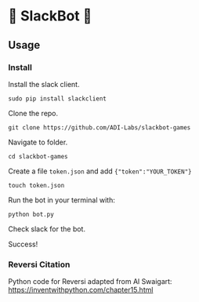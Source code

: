 :game_die: SlackBot :game_die:
====================

## Usage
### Install 
Install the slack client. 

	sudo pip install slackclient

Clone the repo.

	git clone https://github.com/ADI-Labs/slackbot-games

Navigate to folder.

	cd slackbot-games

Create a file `token.json` and add `{"token":"YOUR_TOKEN"}`

	touch token.json 

Run the bot in your terminal with:
	
	python bot.py
	
Check slack for the bot.

Success!
	
### Reversi Citation

Python code for Reversi adapted from Al Swaigart: https://inventwithpython.com/chapter15.html

